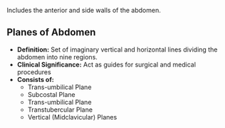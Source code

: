 Includes the anterior and side walls of the abdomen.

## Planes of Abdomen
- **Definition:** Set of imaginary vertical and horizontal lines dividing the abdomen into nine regions.
- **Clinical Significance:** Act as guides for surgical and medical procedures
- **Consists of:**
	- Trans-umbilical Plane
	- Subcostal Plane
	- Trans-umbilical Plane
	- Transtubercular Plane
	- Vertical (Midclavicular) Planes